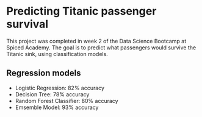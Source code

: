 # Predicting Titanic passenger survival

This project was completed in week 2 of the Data Science Bootcamp at Spiced Academy. The goal is to predict what passengers would survive the Titanic sink, using classification models.

## Regression models
- Logistic Regression: 82% accuracy
- Decision Tree: 78% accuracy
- Random Forest Classifier: 80% accuracy
- Emsemble Model: 93% accuracy
